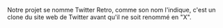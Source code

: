 Notre projet se nomme Twitter Retro, comme son nom l'indique, c'est un clone du site web de Twitter avant qu'il ne soit renommé en "X".
